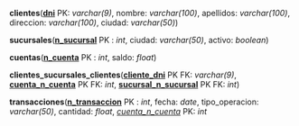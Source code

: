 **clientes**(**<u>dni</u>** PK: _varchar(9)_, nombre: _varchar(100)_, apellidos: _varchar(100)_, direccion: _varchar(100)_, ciudad: _varchar(50)_)

**sucursales**(**<u>n_sucursal</u>** PK : _int_, ciudad: _varchar(50)_, activo: _boolean_)

**cuentas**(**<u>n_cuenta</u>** PK : _int_, saldo: _float_)

**clientes_sucursales_clientes**(**<u>cliente_dni</u>** PK FK: _varchar(9)_, **<u>cuenta_n_cuenta</u>** PK FK: _int_, **<u>sucursal_n_sucursal</u>** PK FK: _int_)

**transacciones**(**<u>n_transaccion</u>** PK : _int_, fecha: _date_, tipo_operacion: _varchar(50)_, cantidad: _float_, _<u>cuenta_n_cuenta</u>_ PK: _int_